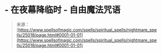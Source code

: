 <!--yml

category: 未分类

date: 2024-06-12 19:11:34

-->

# -   在夜幕降临时 - 自由魔法咒语

> 来源：[https://www.spellsofmagic.com/spells/spiritual_spells/nightmare_spells/25018/page.html#0001-01-01](https://www.spellsofmagic.com/spells/spiritual_spells/nightmare_spells/25018/page.html#0001-01-01)
